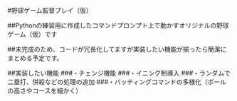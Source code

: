 #野球ゲーム監督プレイ（仮）

##Pythonの練習用に作成したコマンドプロンプト上で動かすオリジナルの野球ゲーム（仮）です

##未完成のため、コードが冗長化してますが実装したい機能が揃ったら簡潔にまとめる予定です。

##実装したい機能
###・チェンジ機能
###・イニング制導入
###・ランダムで二塁打、併殺などの処理の追加
###・バッティングコマンドの多様化（ボールの高さやコースを細かく）

